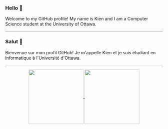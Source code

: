### Hello 👋

Welcome to my GitHub profile! My name is Kien and I am a Computer Science student at the University of Ottawa.

<!-- I am currently self-learning front-end web development and working to master front-end technologies before moving on to back-end development.

- **I am seeking**
  - A 4-month summer co-op/internship starting in May 2022
- **Some of my interests are**
  - Web Development or Mobile Development
    - Front-end
    - Android or iOS
  - Game Development
  - Software Quality Assurance
- **I am open to any other opportunities that arise!** -->
<!--   - Security
  - Firmware / Embedded Systems -->

<!-- ### Skills
- **Programming languages:** Java, C++, Python
- **Front-end web development:** HTML, CSS/SCSS, Javascript ES6, Bootstrap, jQuery
- **Mobile app development:** Android Studio
- **Unit testing:** JUnit
- **Version control:** git BASH
- **Environments:** IntelliJ IDEA, VS Code, Windows command line, BASH command line, Linux Ubuntu -->

<!-- =========================================================================================================================== -->
<hr>

### Salut 👋

Bienvenue sur mon profil GitHub! Je m'appelle Kien et je suis étudiant en informatique à l'Université d'Ottawa.

<!-- Je suis actuellement en train d'apprendre par moi-même le développement web frontal et je m'efforce de maîtriser les technologies frontales avant de passer au développement back-end. -->

<!-- - **Je suis à la recherche**
  - D'un co-op/stage de 4 mois commençant à l'été 2022
- **Certains de mes intérêts sont**
  - Développement web ou mobile
    - Front-end
    - Android ou iOS
  - Développement de jeux
  - Assurance qualité des logiciels
- **Je suis ouvert à toutes les opportunités!** -->
<!--   - Sûreté
  - Firmware / systèmes embarqués -->

<!-- ### Compétences
- **Langages de programmation:** Java, C++, Python
- **Développement web front-end:** HTML, CSS/SCSS, Javascript ES6, Bootstrap, jQuery
- **Développement app mobile:** Android Studio
- **Tests unitaires:** JUnit
- **Gestion de version:** git BASH
- **Environnements:** IntelliJ IDEA, VS Code, ligne de commande Windows/BASH, Linux Ubuntu -->

<!-- =========================================================================================================================== -->
<hr>

<!-- [![Kien's GitHub stats](https://github-readme-stats.vercel.app/api?username=kienmarkdo&show_icons=true&theme=radical)](https://github.com/anuraghazra/github-readme-stats)
[![Top Langs](https://github-readme-stats.vercel.app/api/top-langs/?username=kienmarkdo&layout=compact&show_icons=true&theme=radical&langs_count=6)](https://github.com/anuraghazra/github-readme-stats) -->


<p align=center>
  <a href="https://github.com/anuraghazra/github-readme-stats">
    <img height=175 align="center" src="https://github-readme-stats.vercel.app/api?username=kienmarkdo&show_icons=true&theme=radical">
  </a>
  <a href="https://github.com/anuraghazra/github-readme-stats">
  <img height=175 align="center" src="https://github-readme-stats.vercel.app/api/top-langs/?username=kienmarkdo&layout=compact&show_icons=true&theme=radical&langs_count=6" />
  </a>
</p>


<!--
**kienmarkdo/kienmarkdo** is a ✨ _special_ ✨ repository because its `README.md` (this file) appears on your GitHub profile.

Here are some ideas to get you started:

- 🔭 I’m currently working on ...
- 🌱 I’m currently learning ...
- 👯 I’m looking to collaborate on ...
- 🤔 I’m looking for help with ...
- 💬 Ask me about ...
- 📫 How to reach me: ...
- 😄 Pronouns: ...
- ⚡ Fun fact: ...
-->
